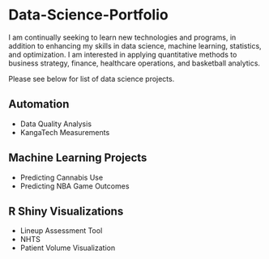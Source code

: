 # Data-Science-Portfolio

I am continually seeking to learn new technologies and programs, in addition to enhancing my skills in data science, machine learning, statistics, and optimization. I am interested in applying quantitative methods to business strategy, finance, healthcare operations, and basketball analytics. 

Please see below for list of data science projects.

## Automation
- Data Quality Analysis
- KangaTech Measurements

## Machine Learning Projects
- Predicting Cannabis Use
- Predicting NBA Game Outcomes

## R Shiny Visualizations
- Lineup Assessment Tool
- NHTS
- Patient Volume Visualization
